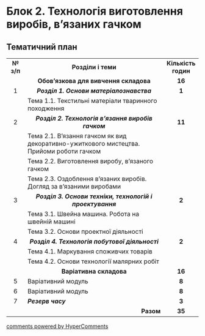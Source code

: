 <div id="hypercomments_widget" class="js-hypercomments-widget invisible"></div>

# Блок 2. Технологія виготовлення виробів, в’язаних гачком

## Тематичний план

<table>
  <tr>
    <td width="10%" align="center"><b>№ з/п</b></td>
    <td width="80%" align="center"><b>Розділи  і теми</b></td>
    <td width="10%" align="center"><b>Кількість годин</b></td>
  </tr>
  <tr>
    <td width="10%" align="center"></td>
    <td width="80%" align="center"><b>Обов’язкова для вивчення складова</b></td>
    <td width="10%" align="center"><b>16</b></td>
  </tr>
  <tr>
    <td width="10%" align="center">1</td>
    <td width="80%" align="center"><b><i>Розділ 1. Основи матеріалознавства</i></b></td>
    <td width="10%" align="center"><b>1</b></td>
  </tr>
  <tr>
    <td width="10%" align="center"></td>
    <td width="80%" style="vertical-align:top !important;">Тема 1.1. Текстильні матеріали тваринного походження</td>
    <td width="10%" align="center"></td>
  </tr>
  <tr>
    <td width="10%" align="center">2</td>
    <td width="80%" align="center"><b><i>Розділ 2. Технологія в’язання  виробів  гачком </i></b></td>
    <td width="10%" align="center"><b>11</b></td>
  </tr>
  <tr>
    <td width="10%" align="center" rowspan="3"></td>
    <td width="80%" style="vertical-align:top !important;">Тема 2.1. В’язання гачком як вид декоративно-ужиткового мистецтва. Прийоми роботи гачком</td>
    <td width="10%" align="center"></td>
  </tr>
  <tr>
    <td width="80%" style="vertical-align:top !important;">Тема 2.2. Виготовлення виробу, в’язаного гачком</td>
    <td width="10%" align="center"></td>
  </tr>
  <tr>
    <td width="80%" style="vertical-align:top !important;">Тема 2.3. Оздоблення в’язаних виробів. Догляд за в’язаними виробами</td>
    <td width="10%" align="center"></td>
  </tr>  
  <tr>
    <td width="10%" align="center">3</td>
    <td width="80%" align="center"><b><i>Розділ 3. Основи техніки, технологій і проектування</i></b></td>
    <td width="10%" align="center"><b>2</b></td>
  </tr>
  <tr>
    <td width="10%" align="center" rowspan="2"></td>
    <td width="80%" style="vertical-align:top !important;">Тема 3.1. Швейна машина. Робота на швейній машині</td>
    <td width="10%" align="center"></td>
  </tr>
  <tr>
    <td width="80%" style="vertical-align:top !important;">Тема 3.2. Основи проектної діяльності</td>
    <td width="10%" align="center"></td>
  </tr>
  <tr>
    <td width="10%" align="center">4</td>
    <td width="80%" align="center"><b><i>Розділ 4. Технологія побутової діяльності</i></b></td>
    <td width="10%" align="center"><b>2</b></td>
  </tr>
  <tr>
    <td width="10%" align="center" rowspan="2"></td>
    <td width="80%" style="vertical-align:top !important;">Тема 4.1. Маркування споживчих товарів</td>
    <td width="10%" align="center"></td>
  </tr>
  <tr>
    <td width="80%" style="vertical-align:top !important;">Тема 4.2. Основи технології малярних робіт</td>
    <td width="10%" align="center"></td>
  </tr>
  <tr>
    <td width="10%" align="center"></td>
    <td width="80%" align="center"><b>Варіативна складова</b></td>
    <td width="10%" align="center"><b>16</b></td>
  </tr>
  <tr>
    <td width="10%" align="center">5</td>
    <td width="80%" style="vertical-align:top !important;">Варіативний модуль</td>
    <td width="10%" align="center"><b>8</b></td>
  </tr>
  <tr>
    <td width="10%" align="center">6</td>
    <td width="80%" style="vertical-align:top !important;">Варіативний модуль</td>
    <td width="10%" align="center"><b>8</b></td>
  </tr>
  <tr>
    <td width="10%" align="center">7</td>
    <td width="80%" style="vertical-align:top !important;"><b><i>Резерв часу</i></b></td>
    <td width="10%" align="center"><b>3</b></td>
  </tr>
  <tr>
    <td width="10%" align="center"></td>
    <td width="80%" align="right"><b>Разом</b></td>
    <td width="10%" align="center"><b>35</b></td>
  </tr>
</table>

<div class="js-hypercomments-container">
<a href="http://hypercomments.com" class="hc-link" title="comments widget">comments powered by HyperComments</a>
</div>